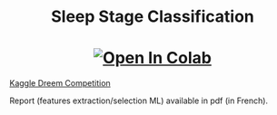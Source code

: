 <h1 align='center'> Sleep Stage Classification </h1>

[<h1 align='center'>![Open In Colab](https://colab.research.google.com/assets/colab-badge.svg)](https://colab.research.google.com/github/Gruz77/Sleep-Stage-Classification/blob/main/Sleep_stage_classification.ipynb)</h1>

[Kaggle Dreem Competition](https://www.kaggle.com/c/dreem-2-sleep-classification-challenge-2020/overview) 

Report (features extraction/selection ML) available in pdf (in French).

